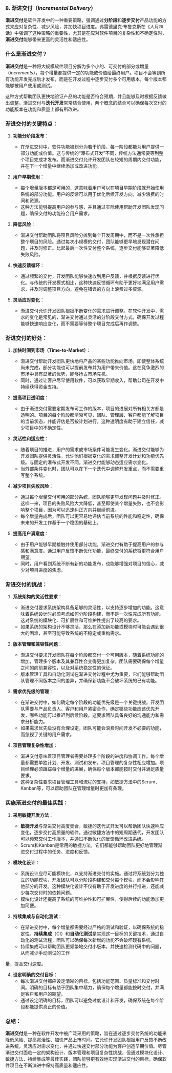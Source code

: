 ### 8. **渐进交付**（*Incremental Delivery*）

**渐进交付**是软件开发中的一种重要策略，强调通过**分阶段**和**逐步交付**产品功能的方式来应对复杂性、减少风险，并加快项目进度。弗雷德里克·布鲁克斯在《人月神话》中强调了这种策略的重要性，尤其是在应对软件项目的复杂性和不确定性时，**渐进交付**能够带来更高的灵活性和适应性。

### 什么是渐进交付？

**渐进交付**是一种将大规模软件项目分解为多个小的、可交付的部分或增量（*increments*），每个增量都提供一定的功能或价值给最终用户。项目不会等到所有功能开发完成后才发布，而是在开发过程中逐步交付多个可用版本，每个版本都能够被用户使用或测试。

这种方式帮助团队更快地验证产品的功能是否符合预期，并且能够及时根据反馈做出调整。渐进交付与**迭代开发**常常结合使用，两个概念的结合可以确保每次交付的功能版本在功能和质量上都有所改进。

### 渐进交付的关键特点：

1. **功能分阶段发布**：
   - 在渐进交付中，软件功能被划分为若干阶段，每一阶段都能为用户提供一部分功能或价值。这与传统的“瀑布式开发”不同，传统方法通常要等到整个项目完成才发布。而渐进交付允许开发团队在较短的周期内交付功能，并在下一个增量中继续添加或改进功能。

2. **用户早期使用**：
   - 每个增量版本都是可用的，这意味着用户可以在项目早期阶段就开始使用系统的部分功能。用户的反馈可以用于优化后续开发方向，减少浪费的时间和资源。
   - 这种方法能够提高用户的参与感，并且通过实际使用帮助开发团队发现问题，确保交付的功能符合用户需求。

3. **降低风险**：
   - 渐进交付帮助团队将项目风险分摊到每个开发周期中，而不是一次性承担整个项目的风险。通过每次小规模的交付，团队能够更早地发现潜在问题，并及时修正。比起最后一次性交付整个系统，逐步交付能够显著降低失败风险。

4. **快速反馈循环**：
   - 通过频繁的交付，开发团队能够快速收到用户反馈，并根据反馈进行优化。与传统的开发模式相比，这种快速反馈循环有助于更好地满足用户需求，并及时调整项目方向，避免在错误的方向上浪费过多资源。

5. **灵活应对变化**：
   - 渐进交付允许开发团队根据不断变化的需求进行调整。在软件开发中，需求的变化是常见的，渐进交付通过灵活的分阶段交付方式，确保开发过程能够快速响应变化，而不需要等待整个项目完成后再作调整。

### 渐进交付的好处：

1. **加快时间到市场（Time-to-Market）**：
   - 渐进交付帮助开发团队更快地将产品的某些功能推向市场。即使整体系统尚未完成，部分功能也可以提前发布并为用户带来价值。这在竞争激烈的市场中具有显著的优势，能够抢占市场先机。
   - 同时，通过让客户尽早使用软件，可以获取早期收入，帮助公司在开发中持续获得资金支持。

2. **提高项目透明度**：
   - 由于渐进交付需要定期发布可工作的版本，项目的进展对所有相关方都是透明的。项目的每个阶段都清晰可见，团队、管理层、客户都能了解项目的当前状态，并能评估是否按计划进行。这种透明度有助于建立信任，减少项目中的不确定性。

3. **灵活性和适应性**：
   - 随着项目的推进，用户的需求或市场条件可能发生变化。渐进交付能够为开发团队提供灵活性，允许他们根据变化的需求调整开发计划和功能优先级。与固定的瀑布式开发不同，渐进交付能够动态适应需求变化。
   - 当外部条件变化时，团队可以在下一个迭代中调整开发重点，而不需要重写整个系统。

4. **减少项目失败风险**：
   - 通过每个增量交付可用的部分系统，团队能够更早发现问题并及时修正。这样一来，项目的失败风险大大降低，甚至即使某个增量失败，也不会影响整个项目，因为可以迅速纠正方向并继续前进。
   - 每个增量完成后，团队可以更容易地评估当前系统的性能和稳定性，确保未来的开发工作基于一个稳固的基础上。

5. **提高用户满意度**：
   - 由于用户能够早期接触并使用部分功能，渐进交付有助于提高用户的参与感和满意度。通过用户反馈不断优化功能，最终交付的系统将更符合用户期望。
   - 同时，用户看到系统不断有新的功能发布，也能够增强对项目的信心，减少对项目进度的焦虑。

### 渐进交付的挑战：

1. **系统架构的灵活性要求**：
   - 渐进交付要求系统架构具备足够的灵活性，以支持逐步增加的功能。这意味着系统设计时必须考虑如何分阶段构建，而不是一次性完成所有功能。这对系统的模块化、可扩展性和可维护性提出了较高的要求。
   - 如果系统的架构设计不够灵活，那么在添加新功能或模块时可能会遇到很大的困难，甚至可能导致系统的不稳定或重构需求。

2. **版本管理和兼容性问题**：
   - 渐进交付要求开发团队在每个阶段都交付一个可用版本，随着系统功能的增加，管理多个版本及其兼容性会变得更加复杂。团队需要确保每个增量之间的向前兼容性，以及对系统稳定性的保证。
   - 版本管理工具和自动化测试在渐进交付过程中尤为重要，它们能够帮助团队管理不同版本之间的差异，并确保新功能不会破坏系统的已有功能。

3. **需求优先级的管理**：
   - 在渐进交付中，如何确定每个阶段的功能优先级是一个关键挑战。开发团队需要与产品负责人、客户和用户紧密合作，确定哪些功能应该优先开发，哪些功能可以推迟到后续阶段。这要求团队具备良好的沟通能力和需求分析能力。
   - 如果需求优先级没有合理设定，团队可能会浪费时间开发不必要的功能，而忽视了关键的用户需求。

4. **项目管理复杂性增加**：
   - 渐进交付意味着项目管理者需要处理多个阶段的进度和协调工作。每个增量都需要单独计划、开发、测试和发布，项目管理的复杂性相应增加。项目经理必须跟踪每个增量的进展，确保每个版本都能按时交付并满足质量要求。
   - 这种复杂性要求项目管理工具和流程的支持，如敏捷方法中的Scrum、Kanban等，可以帮助团队在管理增量时更加有条理。

### 实施渐进交付的最佳实践：

1. **采用敏捷开发方法**：
   - **敏捷开发**与渐进交付高度契合，敏捷的迭代式开发可以帮助团队快速响应变化，逐步交付高质量的软件。通过敏捷方法中的短周期迭代，开发团队可以频繁交付工作版本，并通过不断优化的反馈循环改进系统。
   - Scrum和Kanban是常用的敏捷方法，它们都能够帮助团队更好地管理渐进交付过程中的任务、进度和反馈。

2. **模块化设计**：
   - 系统设计应尽可能模块化，以支持渐进交付的实施。通过将系统划分为独立的功能模块，开发团队可以分阶段构建和交付每个模块，而不会影响其他部分的开发。这种模块化设计不仅有助于开发进度的并行推进，还能减少每次交付时的依赖问题。
   - 模块化设计还提高了系统的可维护性和可扩展性，使得后续的功能添加更加简便。

3. **持续集成与自动化测试**：
   - 在渐进交付中，每个增量都需要经过严格的测试和验证，以确保系统的稳定性。**持续集成**（CI）和**自动化测试**是实现这一目标的关键技术，通过自动化的测试流程，团队可以确保每次新增的功能不会破坏现有系统。
   - 持续集成可以帮助团队更频繁地交付小版本，并快速检测代码中的问题，从而减少手动测试的工作

量，提高交付速度。

4. **设定明确的交付目标**：
   - 每次渐进交付都应设定清晰的目标，包括功能范围、质量标准和交付时间。明确的目标有助于团队集中精力，确保每个增量都能按时交付，并满足客户和用户的期望。
   - 通过设定明确的目标，团队可以避免过度设计和开发，确保系统在每个阶段都能提供真正的价值。

### 总结：
**渐进交付**是一种在软件开发中被广泛采用的策略，旨在通过逐步交付系统的功能来降低风险、提高灵活性、加快产品上市时间。它允许开发团队根据用户反馈不断改进系统，灵活应对需求变化，并通过快速交付部分功能为客户创造早期价值。尽管渐进交付面临一定的架构设计、版本管理和项目复杂性挑战，但通过模块化设计、敏捷方法、持续集成等最佳实践，团队能够更有效地实现渐进交付的目标，确保软件项目在不断演进中保持高质量和适应性。